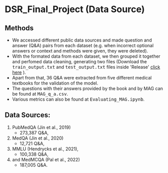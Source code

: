# DSR_Final_Project (Data Source)

## Methods
* We accessed different public data sources and made question and answer (Q&A) pairs from each dataset (e.g. when incorrect optional answers or context and methods were given, they were deleted).
* With the formated data from each dataset, we then grouped it together and perfomed data cleaning, generating two files (Download the <tt>train_output.txt</tt> and <tt>test_output.txt</tt> files inside 'Release' [click here](https://github.com/ARosenswie/DSR_Final_Project/releases/tag/29.06.2023) ).
* Apart from that, 36 Q&A were extracted from five different medical textbooks for the validation of the model.
* The questions with their answers provided by the book and by MAG can be found at <tt>MAG_q_a.csv</tt>.
* Various metrics can also be found at <tt>Evaluating_MAG.ipynb</tt>.

 
## Data Sources:
1. PubMedQA (Jin et al., 2019)
   - 273,387 Q&A,
2. MedQA (Jin et al., 2020)
   - 12,721 Q&A,
3. MMLU (Hendrycks et al., 2021),
   - 100,338 Q&A,
4. and MedMCQA (Pal et al., 2022)
   - 187,005 Q&A.
